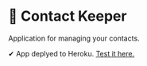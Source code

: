 # 📱 Contact Keeper
Application for managing your contacts.

✔ App deplyed to Heroku. [Test it here.](https://sleepy-waters-41747.herokuapp.com/)

